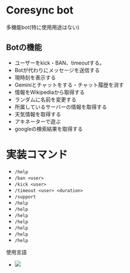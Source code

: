 # Coresync bot
多機能bot(特に使用用途はない)

## Botの機能
- ユーザーをkick・BAN、timeoutする。
- Botが代わりにメッセージを送信する
- 現時刻を表示する
- Geminiとチャットをする・チャット履歴を消す
- 情報をWikipediaから取得する
- ランダムに名前を変更する
- 所属しているサーバーの情報を取得する
- 天気情報を取得する
- アキネーターで遊ぶ
- googleの検索結果を取得する

# 実装コマンド
- `/help`
- `/ban <user>`
- `/kick <user>`
- `/timeout <user> <duration>`
- `/support`
- `/help`
- `/help`
- `/help`
- `/help`
- `/help`
- `/help`
- `/help`

使用言語
- <img src="https://img.shields.io/badge/-Python-3776AB.svg?logo=Python&style=popout">
